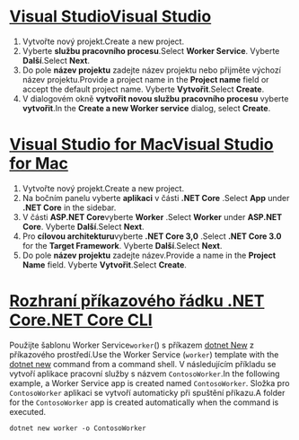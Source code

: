 # <a name="visual-studiotabvisual-studio"></a>[<span data-ttu-id="9c2a9-101">Visual Studio</span><span class="sxs-lookup"><span data-stu-id="9c2a9-101">Visual Studio</span></span>](#tab/visual-studio)

1. <span data-ttu-id="9c2a9-102">Vytvořte nový projekt.</span><span class="sxs-lookup"><span data-stu-id="9c2a9-102">Create a new project.</span></span>
1. <span data-ttu-id="9c2a9-103">Vyberte **službu pracovního procesu**.</span><span class="sxs-lookup"><span data-stu-id="9c2a9-103">Select **Worker Service**.</span></span> <span data-ttu-id="9c2a9-104">Vyberte **Další**.</span><span class="sxs-lookup"><span data-stu-id="9c2a9-104">Select **Next**.</span></span>
1. <span data-ttu-id="9c2a9-105">Do pole **název projektu** zadejte název projektu nebo přijměte výchozí název projektu.</span><span class="sxs-lookup"><span data-stu-id="9c2a9-105">Provide a project name in the **Project name** field or accept the default project name.</span></span> <span data-ttu-id="9c2a9-106">Vyberte **Vytvořit**.</span><span class="sxs-lookup"><span data-stu-id="9c2a9-106">Select **Create**.</span></span>
1. <span data-ttu-id="9c2a9-107">V dialogovém okně **vytvořit novou službu pracovního procesu** vyberte **vytvořit**.</span><span class="sxs-lookup"><span data-stu-id="9c2a9-107">In the **Create a new Worker service** dialog, select **Create**.</span></span>

# <a name="visual-studio-for-mactabvisual-studio-mac"></a>[<span data-ttu-id="9c2a9-108">Visual Studio for Mac</span><span class="sxs-lookup"><span data-stu-id="9c2a9-108">Visual Studio for Mac</span></span>](#tab/visual-studio-mac)

1. <span data-ttu-id="9c2a9-109">Vytvořte nový projekt.</span><span class="sxs-lookup"><span data-stu-id="9c2a9-109">Create a new project.</span></span>
1. <span data-ttu-id="9c2a9-110">Na bočním panelu vyberte **aplikaci** v části **.NET Core** .</span><span class="sxs-lookup"><span data-stu-id="9c2a9-110">Select **App** under **.NET Core** in the sidebar.</span></span>
1. <span data-ttu-id="9c2a9-111">V části **ASP.NET Core**vyberte **Worker** .</span><span class="sxs-lookup"><span data-stu-id="9c2a9-111">Select **Worker** under **ASP.NET Core**.</span></span> <span data-ttu-id="9c2a9-112">Vyberte **Další**.</span><span class="sxs-lookup"><span data-stu-id="9c2a9-112">Select **Next**.</span></span>
1. <span data-ttu-id="9c2a9-113">Pro **cílovou architekturu**vyberte **.NET Core 3,0** .</span><span class="sxs-lookup"><span data-stu-id="9c2a9-113">Select **.NET Core 3.0** for the **Target Framework**.</span></span> <span data-ttu-id="9c2a9-114">Vyberte **Další**.</span><span class="sxs-lookup"><span data-stu-id="9c2a9-114">Select **Next**.</span></span>
1. <span data-ttu-id="9c2a9-115">Do pole **název projektu** zadejte název.</span><span class="sxs-lookup"><span data-stu-id="9c2a9-115">Provide a name in the **Project Name** field.</span></span> <span data-ttu-id="9c2a9-116">Vyberte **Vytvořit**.</span><span class="sxs-lookup"><span data-stu-id="9c2a9-116">Select **Create**.</span></span>

# <a name="net-core-clitabnetcore-cli"></a>[<span data-ttu-id="9c2a9-117">Rozhraní příkazového řádku .NET Core</span><span class="sxs-lookup"><span data-stu-id="9c2a9-117">.NET Core CLI</span></span>](#tab/netcore-cli)

<span data-ttu-id="9c2a9-118">Použijte šablonu Worker Service`worker`() s příkazem [dotnet New](/dotnet/core/tools/dotnet-new) z příkazového prostředí.</span><span class="sxs-lookup"><span data-stu-id="9c2a9-118">Use the Worker Service (`worker`) template with the [dotnet new](/dotnet/core/tools/dotnet-new) command from a command shell.</span></span> <span data-ttu-id="9c2a9-119">V následujícím příkladu se vytvoří aplikace pracovní služby s názvem `ContosoWorker`.</span><span class="sxs-lookup"><span data-stu-id="9c2a9-119">In the following example, a Worker Service app is created named `ContosoWorker`.</span></span> <span data-ttu-id="9c2a9-120">Složka pro `ContosoWorker` aplikaci se vytvoří automaticky při spuštění příkazu.</span><span class="sxs-lookup"><span data-stu-id="9c2a9-120">A folder for the `ContosoWorker` app is created automatically when the command is executed.</span></span>

```dotnetcli
dotnet new worker -o ContosoWorker
```
